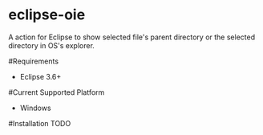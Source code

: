 eclipse-oie
===========

A action for Eclipse to show selected file's parent directory or the selected directory in OS's explorer.

#Requirements
- Eclipse 3.6+

#Current Supported Platform
- Windows

#Installation
   TODO
